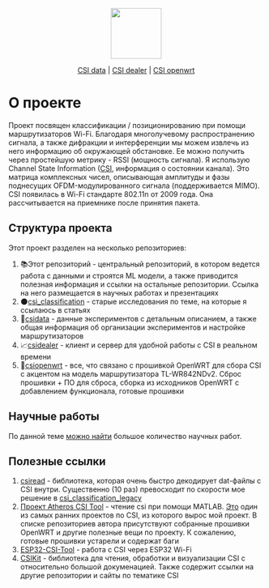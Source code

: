 <p align="center">
  <img src="https://user-images.githubusercontent.com/61945327/201784025-893efbea-a00d-4353-964f-f8e28a61e21f.png" height="100">
</p>
<p align="center">
  <a href="https://github.com/maksimio/csidata">CSI data</a> |
  <a href="https://github.com/maksimio/csidealer">CSI dealer</a> |
  <a href="https://github.com/maksimio/csiopenwrt">CSI openwrt</a>
</p>

# О проекте
Проект посвящен классификации / позиционированию при помощи маршрутизаторов Wi-Fi. Благодаря многолучевому распространению сигнала, а также дифракции и интерференции мы можем извлечь из него информацию об окружающей обстановке. Ее можно получить через простейшую метрику - RSSI (мощность сигнала). Я использую Channel State Information ([CSI](https://en.wikipedia.org/wiki/Channel_state_information), информация о состоянии канала). Это матрица комплексных чисел, описывающая амплитуды и фазы поднесущих OFDM-модулированного сигнала (поддерживается MIMO). CSI появилась в Wi-Fi стандарте 802.11n от 2009 года. Она рассчитывается на приемнике после принятия пакета.

## Структура проекта
Этот проект разделен на несколько репозиториев:
1. 📚Этот репозиторий - центральный репозиторий, в котором ведется работа с данными и строятся ML модели, а также приводится полезная информация и ссылки на остальные репозитории. Ссылка на него размещается в научных работах и презентациях
2. 🌑[csi_classification](https://github.com/maksimio/csi_classification) - старые исследования по теме, на которые я ссылаюсь в статьях
3. 📂[csidata](https://github.com/maksimio/csidata) - данные экспериментов с детальным описанием, а также общая информация об организации экспериментов и настройке маршрутизаторов
4. 📈[csidealer](https://github.com/maksimio/csidealer) - клиент и сервер для удобной работы с CSI в реальном времени
5. 📑[csiopenwrt](https://github.com/maksimio/csiopenwrt) - все, что связано с прошивкой OpenWRT для сбора CSI с акцентом на модель маршрутизатора TL-WR842NDv2. Сброс прошивки + ПО для сброса, сборка из исходников OpenWRT с добавлением функционала, готовые прошивки

## Научные работы
По данной теме [можно найти](https://scholar.google.com/scholar?hl=ru&as_sdt=0%2C5&q=channel+state+information+wi-fi&oq=channel+state+information) большое количество научных работ.

## Полезные ссылки
1. [csiread](https://github.com/citysu/csiread) - библиотека, которая очень быстро декодирует dat-файлы с CSI внутри. Существенно (10 раз) превосходит по скорости мое решение в [csi_classification_legacy](https://github.com/maksimio/csi_classification_legacy)
2. [Проект Atheros CSI Tool](https://github.com/xieyaxiongfly/Atheros-CSI-Tool-UserSpace-APP) - чтение csi при помощи MATLAB. [Это](https://wands.sg/research/wifi/AtherosCSI/) один из самых ранних проектов по CSI, из которого вырос мой проект. В списке репозиториев автора присутствуют собранные прошивки OpenWRT и другие полезные вещи по проекту. К сожалению, готовые прошивки устарели и содержат баги
3. [ESP32-CSI-Tool](https://github.com/StevenMHernandez/ESP32-CSI-Tool) - работа с CSI через ESP32 Wi-Fi
4. [CSIKit](https://github.com/Gi-z/CSIKit) - библиотека для чтения, обработки и визуализации CSI с относительно большой докуменацией. Также содержит ссылки на другие репозитории и сайты по тематике CSI
